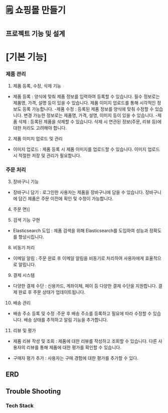 # 🗒 쇼핑몰 만들기

## 프로젝트 기능 및 설계

# [기본 기능]

 ### 제품 관리
1. 제품 등록, 수정, 삭제 기능
- 제품 등록
: 양식에 맞춰 제품 정보를 입력하여 등록할 수 있습니다.
필수 정보로는 제품명, 가격, 설명 등이 있을 수 있습니다.
제품 이미지 업로드를 통해 시각적인 정보도 등록 가능합니다.
-제품 수정
: 등록된 제품 정보를 양식에 맞춰 수정할 수 있습니다.
변경 가능한 정보로는 제품명, 가격, 설명, 이미지 등이 있을 수 있습니다.
-제품 삭제
: 등록된 제품을 삭제할 수 있습니다.
삭제 시 연관된 정보(주문, 리뷰 등)에 대한 처리도 고려해야 합니다.

2. 제품 이미지 업로드 및 관리
- 이미지 업로드
: 제품 등록 시 제품 이미지를 업로드할 수 있습니다.
이미지 업로드 시 적절한 저장 및 관리가 필요합니다.
   
### 주문 처리

3. 장바구니 기능
- 장바구니 담기
: 로그인한 사용자는 제품을 장바구니에 담을 수 있습니다.
장바구니에 담긴 제품은 주문 이전에 확인 및 수정이 가능합니다.

4. 주문 면)]

7. 검색 기능 구현 
- Elasticsearch 도입
: 제품 검색을 위해 Elasticsearch를 도입하여 성능과 정확도를 향상시킵니다.

8. 비동기 처리
- 이메일 알림
: 주문 완료 후 이메일 알림을 비동기로 처리하여 사용자에게 효율적으로 알립니다.
9. 결제 시스템
- 다양한 결제 수단
: 신용카드, 계좌이체, 페이 등 다양한 결제 수단을 지원합니다.
결제 완료 후 주문 상태가 업데이트됩니다.
10. 배송 관리
- 배송 주소 등록 및 수정
:주문 후 배송 주소를 등록하고 필요에 따라 수정할 수 있습니다.
배송 상태를 추적하고 알림 기능을 추가합니다.

11. 리뷰 및 평가
- 제품 리뷰 작성 및 조회
: 제품에 대한 리뷰를 작성하고 조회할 수 있습니다.
다른 사용자의 리뷰를 통해 제품에 대한 평가를 확인할 수 있습니다.

- 구매자 평가 추가
: 사용자는 구매 경험에 대한 평가를 추가할 수 있다.

## ERD 

## Trouble Shooting

### Tech Stack
